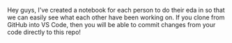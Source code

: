 Hey guys, I've created a notebook for each person to do their eda in so that we can easily see what each other have been working on. 
If you clone from GitHub into VS Code, then you will be able to commit changes from your code directly to this repo!